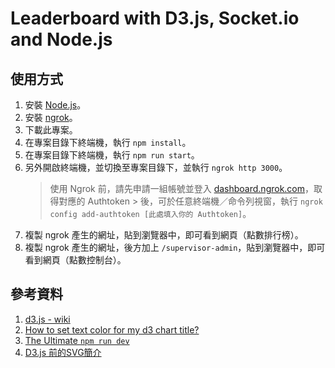 # Leaderboard with D3.js, Socket.io and Node.js

## 使用方式

1. 安裝 [Node.js](https://nodejs.org/en)。
2. 安裝 [ngrok](https://ngrok.com/download)。
3. 下載此專案。
4. 在專案目錄下終端機，執行 `npm install`。
5. 在專案目錄下終端機，執行 `npm run start`。
6. 另外開啟終端機，並切換至專案目錄下，並執行 `ngrok http 3000`。
    > 使用 Ngrok 前，請先申請一組帳號並登入 [dashboard.ngrok.com](https://dashboard.ngrok.com/login)，取得對應的 Authtoken > 後，可於任意終端機／命令列視窗，執行 `ngrok config add-authtoken [此處填入你的 Authtoken]`。
    >
7. 複製 ngrok 產生的網址，貼到瀏覽器中，即可看到網頁（點數排行榜）。
8. 複製 ngrok 產生的網址，後方加上 `/supervisor-admin`，貼到瀏覽器中，即可看到網頁（點數控制台）。

## 參考資料

1. [d3.js - wiki](https://github.com/d3/d3/wiki/TW-Home)
2. [How to set text color for my d3 chart title?](https://stackoverflow.com/questions/22523204/how-to-set-text-color-for-my-d3-chart-title)
3. [The Ultimate `npm run dev`](https://dev.to/lukeocodes/enny-stack-the-express-ngrok-and-nodemon-stack-23j)
4. [D3.js 前的SVG簡介](https://ithelp.ithome.com.tw/articles/10157403)

